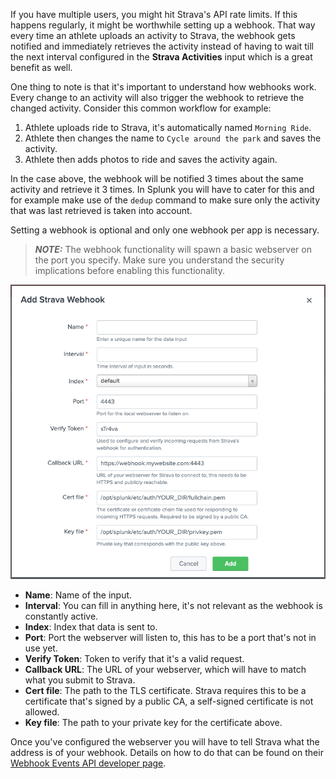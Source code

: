 If you have multiple users, you might hit Strava's API rate limits. If this happens regularly, it might be worthwhile setting up a webhook. That way every time an athlete uploads an activity to Strava, the webhook gets notified and immediately retrieves the activity instead of having to wait till the next interval configured in the **Strava Activities** input which is a great benefit as well.

One thing to note is that it's important to understand how webhooks work. Every change to an activity will also trigger the webhook to retrieve the changed activity. Consider this common workflow for example:

1. Athlete uploads ride to Strava, it's automatically named `Morning Ride`.
2. Athlete then changes the name to `Cycle around the park` and saves the activity.
3. Athlete then adds photos to ride and saves the activity again.

In the case above, the webhook will be notified 3 times about the same activity and retrieve it 3 times. In Splunk you will have to cater for this and for example make use of the `dedup` command to make sure only the activity that was last retrieved is taken into account.

Setting a webhook is optional and only one webhook per app is necessary.

> **_NOTE:_**  The webhook functionality will spawn a basic webserver on the port you specify. Make sure you understand the security implications before enabling this functionality.

![Screenshot](../assets/img/webhook.png)

- **Name**: Name of the input.
- **Interval**: You can fill in anything here, it's not relevant as the webhook is constantly active.
- **Index**: Index that data is sent to.
- **Port**: Port the webserver will listen to, this has to be a port that's not in use yet.
- **Verify Token**: Token to verify that it's a valid request.
- **Callback URL**: The URL of your webserver, which will have to match what you submit to Strava.
- **Cert file**: The path to the TLS certificate. Strava requires this to be a certificate that's signed by a public CA, a self-signed certificate is not allowed.
- **Key file**: The path to your private key for the certificate above.

Once you've configured the webserver you will have to tell Strava what the address is of your webhook. Details on how to do that can be found on their [Webhook Events API developer page](https://developers.strava.com/docs/webhooks/).